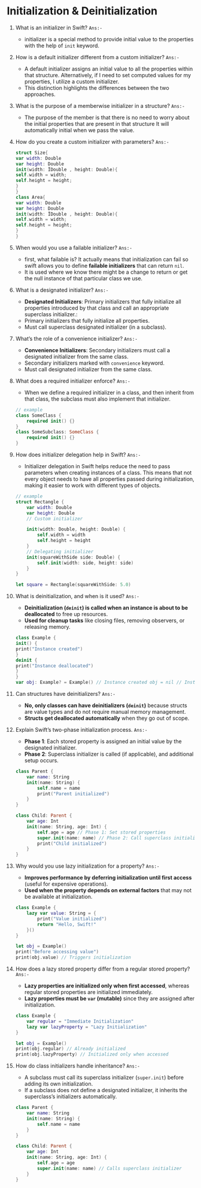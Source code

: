 # Initialization & Deinitialization

1. What is an initializer in Swift?
`Ans:-`

    - initializer is a special method to provide initial value to the properties with the help of `init` keyword.

2. How is a default initializer different from a custom initializer?
`Ans:-`

    - A default initializer assigns an initial value to all the properties within that structure. Alternatively, if I need to set computed values for my properties, I utilize a custom initializer.
    - This distinction highlights the differences between the two approaches.

3. What is the purpose of a memberwise initializer in a structure?
`Ans:-`

    - The purpose of the member is that there is no need to worry about the initial properties that are present in that structure It will automatically initial when we pass the value.

4. How do you create a custom initializer with parameters?
`Ans:-`

    ``` swift
    struct Size{
    var width: Double
    var height: Double
    init(width: ÏDouble , height: Double){
    self.width = width;
    self.height = height;
    }
    }
    class Area{
    var width: Double
    var height: Double
    init(width: ÏDouble , height: Double){
    self.width = width;
    self.height = height;
    }
    }

    ```

5. When would you use a failable initializer?
`Ans:-`

    - first, what failable is? It actually means that initialization can fail so swift allows you to define **failable initializers** that can return `nil`.
    - It is used where we know there might be a change to return or get the null instance of that particular class we use.

6. What is a designated initializer?
`Ans:-`

    - **Designated Initializers**: Primary initializers that fully initialize all properties introduced by that class and call an appropriate superclass initializer.:
    - Primary initializers that fully initialize all properties.
    - Must call superclass designated initializer (in a subclass).

7. What’s the role of a convenience initializer?
`Ans:-`

    - **Convenience Initializers**: Secondary initializers must call a designated initializer from the same class.
    - Secondary initializers marked with `convenience` keyword.
    - Must call designated initializer from the same class.

8. What does a required initializer enforce?
`Ans:-`

    - When we define a required initializer in a class, and then inherit from that class, the subclass must also implement that initializer.

    ```swift
    // example 
    class SomeClass {
        required init() {}
    }
    class SomeSubclass: SomeClass {
        required init() {}
    }
    ```

9. How does initializer delegation help in Swift?
`Ans:-`

    - Initializer delegation in Swift helps reduce the need to pass parameters when creating instances of a class. This means that not every object needs to have all properties passed during initialization, making it easier to work with different types of objects.

    ``` swift
    // example 
    struct Rectangle {
        var width: Double
        var height: Double
        // Custom initializer

        init(width: Double, height: Double) {
            self.width = width
            self.height = height
        }
        // Delegating initializer
        init(squareWithSide side: Double) {
            self.init(width: side, height: side)
        }
    }

    let square = Rectangle(squareWithSide: 5.0)

    ```

10. What is deinitialization, and when is it used?
`Ans:-`

    - **Deinitialization (`deinit`) is called when an instance is about to be deallocated** to free up resources.  
    - **Used for cleanup tasks** like closing files, removing observers, or releasing memory.

    ``` swift
    class Example { 
    init() { 
    print("Instance created")
    } 
    deinit { 
    print("Instance deallocated") 
    } 
    } 
    var obj: Example? = Example() // Instance created obj = nil // Instance deallocated
    ```

11. Can structures have deinitializers?
`Ans:-`

    - **No, only classes can have deinitializers (`deinit`)** because structs are value types and do not require manual memory management.
    - **Structs get deallocated automatically** when they go out of scope.

12. Explain Swift’s two-phase initialization process.
`Ans:-`

    - **Phase 1**: Each stored property is assigned an initial value by the designated initializer.
    - **Phase 2**: Superclass initializer is called (if applicable), and additional setup occurs.

    ``` swift
    class Parent {
        var name: String
        init(name: String) {
            self.name = name
            print("Parent initialized")
        }
    }

    class Child: Parent {
        var age: Int
        init(name: String, age: Int) {
            self.age = age // Phase 1: Set stored properties
            super.init(name: name) // Phase 2: Call superclass initializer
            print("Child initialized")
        }
    }

    ```

13. Why would you use lazy initialization for a property?
`Ans:-`

    - **Improves performance by deferring initialization until first access** (useful for expensive operations).
    - **Used when the property depends on external factors** that may not be available at initialization.

    ``` swift
    class Example {
        lazy var value: String = {
            print("Value initialized")
            return "Hello, Swift!"
        }()
    }

    let obj = Example()
    print("Before accessing value")
    print(obj.value) // Triggers initialization

    ```

14. How does a lazy stored property differ from a regular stored property?
`Ans:-`

    - **Lazy properties are initialized only when first accessed**, whereas regular stored properties are initialized immediately.
    - **Lazy properties must be `var` (mutable)** since they are assigned after initialization.

    ``` swift
    class Example {
        var regular = "Immediate Initialization"
        lazy var lazyProperty = "Lazy Initialization"
    }

    let obj = Example()
    print(obj.regular) // Already initialized
    print(obj.lazyProperty) // Initialized only when accessed
    ```

15. How do class initializers handle inheritance?
`Ans:-`

    - A subclass must call its superclass initializer (`super.init`) before adding its own initialization.
    - If a subclass does not define a designated initializer, it inherits the superclass’s initializers automatically.

    ``` swift
    class Parent {
        var name: String
        init(name: String) {
            self.name = name
        }
    }

    class Child: Parent {
        var age: Int
        init(name: String, age: Int) {
            self.age = age
            super.init(name: name) // Calls superclass initializer
        }
    }
    ```

